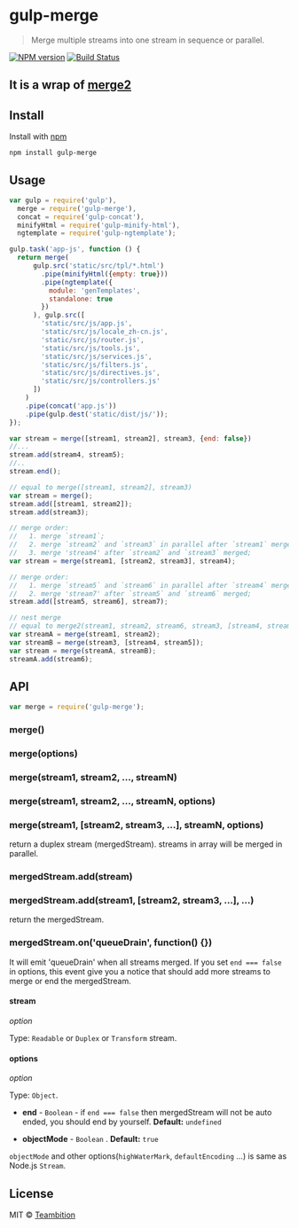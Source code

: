 gulp-merge
====
> Merge multiple streams into one stream in sequence or parallel.

[![NPM version][npm-image]][npm-url]
[![Build Status][travis-image]][travis-url]

## It is a wrap of [merge2](https://github.com/teambition/merge2)

## Install

Install with [npm](https://npmjs.org/package/gulp-merge)

```
npm install gulp-merge
```

## Usage

```js
var gulp = require('gulp'),
  merge = require('gulp-merge'),
  concat = require('gulp-concat'),
  minifyHtml = require('gulp-minify-html'),
  ngtemplate = require('gulp-ngtemplate');

gulp.task('app-js', function () {
  return merge(
      gulp.src('static/src/tpl/*.html')
        .pipe(minifyHtml({empty: true}))
        .pipe(ngtemplate({
          module: 'genTemplates',
          standalone: true
        })
      ), gulp.src([
        'static/src/js/app.js',
        'static/src/js/locale_zh-cn.js',
        'static/src/js/router.js',
        'static/src/js/tools.js',
        'static/src/js/services.js',
        'static/src/js/filters.js',
        'static/src/js/directives.js',
        'static/src/js/controllers.js'
      ])
    )
    .pipe(concat('app.js'))
    .pipe(gulp.dest('static/dist/js/'));
});
```

```js
var stream = merge([stream1, stream2], stream3, {end: false})
//...
stream.add(stream4, stream5);
//..
stream.end();
```

```js
// equal to merge([stream1, stream2], stream3)
var stream = merge();
stream.add([stream1, stream2]);
stream.add(stream3);
```

```js
// merge order:
//   1. merge `stream1`;
//   2. merge `stream2` and `stream3` in parallel after `stream1` merged;
//   3. merge 'stream4' after `stream2` and `stream3` merged;
var stream = merge(stream1, [stream2, stream3], stream4);

// merge order:
//   1. merge `stream5` and `stream6` in parallel after `stream4` merged;
//   2. merge 'stream7' after `stream5` and `stream6` merged;
stream.add([stream5, stream6], stream7);
```

```js
// nest merge
// equal to merge2(stream1, stream2, stream6, stream3, [stream4, stream5]);
var streamA = merge(stream1, stream2);
var streamB = merge(stream3, [stream4, stream5]);
var stream = merge(streamA, streamB);
streamA.add(stream6);
```

## API

```js
var merge = require('gulp-merge');
```

### merge()
### merge(options)
### merge(stream1, stream2, ..., streamN)
### merge(stream1, stream2, ..., streamN, options)
### merge(stream1, [stream2, stream3, ...], streamN, options)
return a duplex stream (mergedStream). streams in array will be merged in parallel.

### mergedStream.add(stream)
### mergedStream.add(stream1, [stream2, stream3, ...], ...)
return the mergedStream.

### mergedStream.on('queueDrain', function() {})
It will emit 'queueDrain' when all streams merged. If you set `end === false` in options, this event give you a notice that should add more streams to merge or end the mergedStream.

#### stream

*option*

Type: `Readable` or `Duplex` or `Transform` stream.

#### options

*option*

Type: `Object`.

* **end** - `Boolean` - if `end === false` then mergedStream will not be auto ended, you should end by yourself. **Default:** `undefined`

* **objectMode** - `Boolean` . **Default:** `true`

`objectMode` and other options(`highWaterMark`, `defaultEncoding` ...) is same as Node.js `Stream`.

## License

MIT © [Teambition](http://teambition.com)

[npm-url]: https://npmjs.org/package/gulp-merge
[npm-image]: http://img.shields.io/npm/v/gulp-merge.svg

[travis-url]: https://travis-ci.org/teambition/merge2
[travis-image]: http://img.shields.io/travis/teambition/merge2.svg
